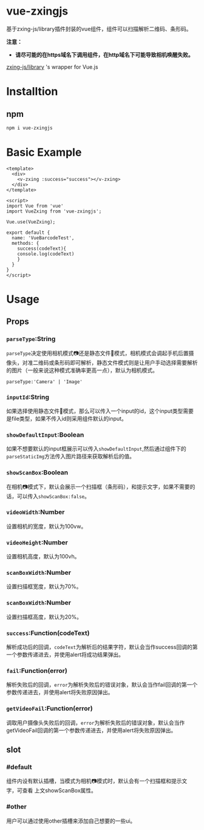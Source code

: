 # vue-zxingjs

基于zxing-js/library插件封装的vue组件，组件可以扫描解析二维码、条形码。

**注意：**

* **请尽可能的在https域名下调用组件，在http域名下可能导致相机唤醒失败。**

[zxing-js/library](https://serratus.github.io/zxing-js/library/) 's wrapper for Vue.js

# Installtion

## npm

``` bash
npm i vue-zxingjs
```

# Basic Example

```
<template>
  <div>
    <v-zxing :success="success"></v-zxing>
  </div>
</template>

<script>
import Vue from 'vue'
import VueZxing from 'vue-zxingjs';

Vue.use(VueZxing);

export default {
  name: 'VueBarcodeTest',
  methods: {
    success(codeText){
    console.log(codeText)
    }
  }
}
</script>
```

# Usage

## Props

### `parseType`:String

`parseType`决定使用相机模式📷还是静态文件📕模式，相机模式会调起手机后置摄像头，对准二维码或条形码即可解析，静态文件模式则是让用户手动选择需要解析的图片（一般来说这种模式准确率更高一点），默认为相机模式。

` parseType:'Camera' | 'Image' `





### `inputId`:String

如果选择使用静态文件📕模式，那么可以传入一个input的id，这个input类型需要是file类型，如果不传入id则采用组件默认的input。





### `showDefaultInput`:Boolean

如果不想要默认的input框展示可以传入`showDefaultInput`,然后通过组件下的`parseStaticImg`方法传入图片路径来获取解析后的值。





### `showScanBox`:Boolean

在相机📷模式下，默认会展示一个扫描框（条形码），和提示文字，如果不需要的话，可以传入`showScanBox:false`。





### `videoWidth`:Number

设置相机的宽度，默认为100vw。





### `videoHeight`:Number

设置相机高度，默认为100vh。





### `scanBoxWidth`:Number

设置扫描框宽度，默认为70%。





### `scanBoxWidth`:Number

设置扫描框高度，默认为20%。





### `success`:Function(codeText)

解析成功后的回调，`codeText`为解析后的结果字符，默认会当作success回调的第一个参数传递进去，并使用alert将成功结果弹出。





### `fail`:Function(error)

解析失败后的回调，`error`为解析失败后的错误对象，默认会当作fail回调的第一个参数传递进去，并使用alert将失败原因弹出。





### `getVideoFail`:Function(error)

调取用户摄像头失败后的回调，`error`为解析失败后的错误对象，默认会当作getVideoFail回调的第一个参数传递进去，并使用alert将失败原因弹出。



## slot

### #default

组件内设有默认插槽，当模式为相机📷模式时，默认会有一个扫描框和提示文字，可查看 上文showScanBox属性。





### #other

用户可以通过使用other插槽来添加自己想要的一些ui。


